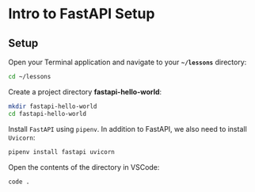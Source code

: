 <h1>
  <span class="headline">Intro to FastAPI</span>
  <span class="subhead">Setup</span>
</h1>

## Setup

Open your Terminal application and navigate to your **`~/lessons`** directory:

```bash
cd ~/lessons
```

Create a project directory **fastapi-hello-world**:

```sh
mkdir fastapi-hello-world
cd fastapi-hello-world
```

Install `FastAPI` using `pipenv`. In addition to FastAPI, we also need to install `Uvicorn`:

```sh
pipenv install fastapi uvicorn
```

Open the contents of the directory in VSCode:

```bash
code .
```
